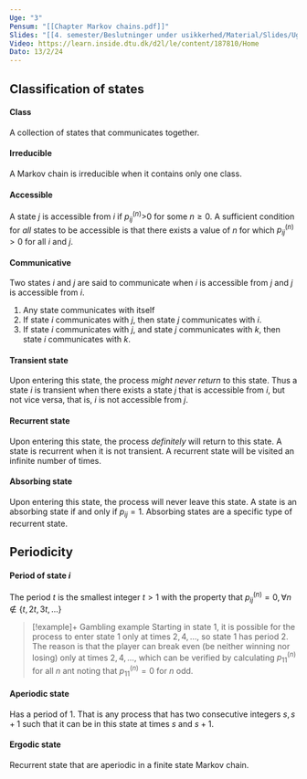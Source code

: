 ```yaml
---
Uge: "3"
Pensum: "[[Chapter Markov chains.pdf]]"
Slides: "[[4. semester/Beslutninger under usikkerhed/Material/Slides/Uge 3.pdf]]"
Video: https://learn.inside.dtu.dk/d2l/le/content/187810/Home
Dato: 13/2/24
---
```

## Classification of states

#### Class
A collection of states that communicates together.

#### Irreducible
A Markov chain is irreducible when it contains only one class.
#### Accessible
A state $j$ is accessible from $i$ if $p_{ij}^{(n)}$>0 for some $n≥0$.
A sufficient condition for *all* states to be accessible is that there exists a value of $n$ for which $p_{ij}^{(n)}>0$ for all $i$ and $j$.

#### Communicative
Two states $i$ and $j$ are said to communicate when $i$ is accessible from $j$ and $j$ is accessible from $i$.
1. Any state communicates with itself
2. If state $i$ communicates with $j$, then state $j$ communicates with $i$.
3. If state $i$ communicates with $j$, and state $j$ communicates with $k$, then state $i$ communicates with $k$.

#### Transient state
Upon entering this state, the process *might never return* to this state. Thus a state $i$ is transient when there exists a state $j$ that is accessible from $i$, but not vice versa, that is, $i$ is not accessible from $j$.
#### Recurrent state
Upon entering this state, the process *definitely* will return to this state. A state is recurrent when it is not transient. A recurrent state will be visited an infinite number of times.

#### Absorbing state
Upon entering this state, the process will never leave this state. A state is an absorbing state if and only if $p_{ij}=1$. Absorbing states are a specific type of recurrent state.

## Periodicity
#### Period of state $i$
The period $t$ is the smallest integer $t>1$ with the property that $p_{ij}^{(n)}=0, \forall n \notin \{t, 2t, 3t, \dots\}$

>[!example]+ Gambling example
>Starting in state 1, it is possible for the process to enter state $1$ only at times $2, 4, \dots$, so state 1 has period 2. 
>The reason is that the player can break even (be neither winning nor losing) only at times $2, 4, \dots$, which can be verified by calculating $p_{11}^{(n)}$ for all $n$ ant noting that $p_{11}^{(n)}=0$ for $n$ odd.
#### Aperiodic state
Has a period of 1. That is any process that has two consecutive integers $s, s+1$ such that it can be in this state at times $s$ and $s+1$.

#### Ergodic state
Recurrent state that are aperiodic in a finite state Markov chain.